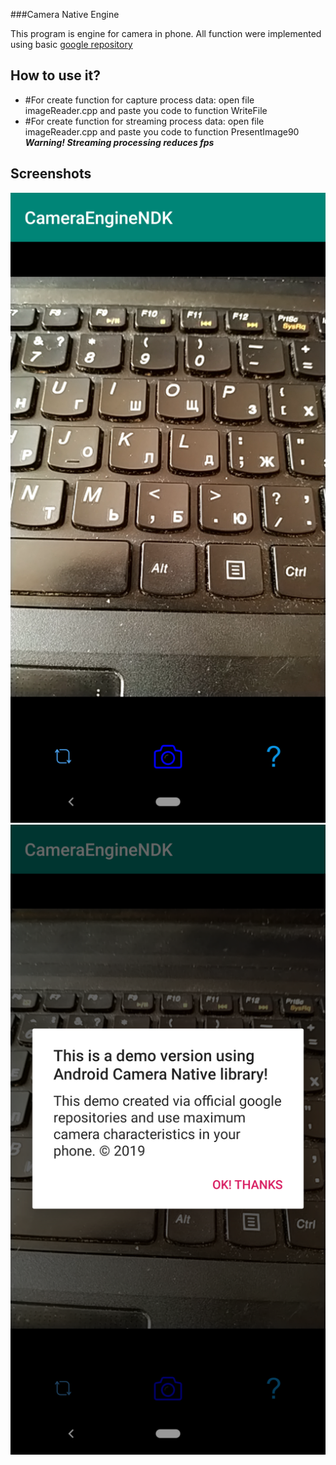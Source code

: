 ###Camera Native Engine

This program is engine for camera in phone.
All function were implemented using basic [google repository](https://github.com/googlesamples/android-ndk/tree/master/camera) 

## How to use it?

* #For create function for capture process data:
open file imageReader.cpp and paste you code to function WriteFile
* #For create function for streaming process data:
open file imageReader.cpp and paste you code to function PresentImage90
***Warning! Streaming processing reduces fps***

## Screenshots
![MainWindow](/screenshot/Screenshot_1.png)
![Info](/screenshot/Screenshot_2.png)
